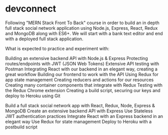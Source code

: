 # devconnect

Following "MERN Stack Front To Back" course in order to build an in depth full stack social network application using Node.js, Express, React, Redux and MongoDB along with ES6+. We will start with a bank text editor and end with a deployed full stack application. 

What is expected to practice and experiment with:

Building an extensive backend API with Node.js & Express
Protecting routes/endpoints with JWT (JSON Web Tokens)
Extensive API testing with Postman
Integrating React with our backend in an elegant way, creating a great workflow
Building our frontend to work with the API
Using Redux for app state management
Creating reducers and actions for our resources
Creating many container components that integrate with Redux
Testing with the Redux Chrome extension
Creating a build script, securing our keys and deploy to Heroku using Git

Build a full stack social network app with React, Redux, Node, Express & MongoDB
Create an extensive backend API with Express
Use Stateless JWT authentication practices
Integrate React with an Express backend in an elegant way
Use Redux for state management
Deploy to Heroku with a postbuild script
